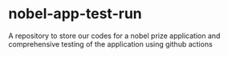 # nobel-app-test-run
A repository to store our codes for a nobel prize application and comprehensive testing of the application using github actions
